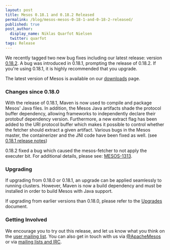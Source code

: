 ```yaml
---
layout: post
title: Mesos 0.18.1 and 0.18.2 Released
permalink: /blog/mesos-mesos-0-18-1-and-0-18-2-released/
published: true
post_author:
  display_name: Niklas Quarfot Nielsen
  twitter: quarfot
tags: Release
---
```


We recently tagged two new bug fixes including our latest release: version [0.18.2](http://mesos.apache.org/downloads/). A bug was introduced in 0.18.1, prompting the release of 0.18.2. If you're using 0.18.1, it is highly recommended that you upgrade.

The latest version of Mesos is available on our [downloads](http://mesos.apache.org/downloads/) page.

### Changes since 0.18.0

With the release of 0.18.1, Maven is now used to compile and package Mesos' Java files. In addition, the Mesos Java artifacts shade the protocol buffer dependency, allowing frameworks to independently declare their protobuf dependency version. Furthermore, a new extract flag has been added to the URI protocol buffer which makes it possible to control whether the fetcher should extract a given artifact. Various bugs in the Mesos master, the containerizer and the JNI code have been fixed as well. (see [0.18.1 release notes](https://issues.apache.org/jira/secure/ReleaseNote.jspa?projectId=12311242&version=12326752))

0.18.2 fixed a bug which caused the mesos-fetcher to not apply the executer bit. For additional details, please see: [MESOS-1313](https://issues.apache.org/jira/browse/MESOS-1313).

### Upgrading

If upgrading from 0.18.0 or 0.18.1, an upgrade can be applied seamlessly to running clusters. However, Maven is now a build dependency and must be installed in order to build Mesos with Java support.

If upgrading from earlier versions than 0.18.0, please refer to the [Upgrades](http://mesos.apache.org/documentation/latest/upgrades/) document.

### Getting Involved

We encourage you to try out this release, and let us know what you think on the [user mailing list](user@mesos.apache.org). You can also get in touch with us via [@ApacheMesos](https://twitter.com/intent/user?screen_name=ApacheMesos) or via [mailing lists and IRC](https://mesos.apache.org/community).